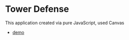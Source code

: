 # Tower Defense
This application created via pure JavaScript, used Canvas


* [demo](http://cartoonist-porcupine-32052.bitballoon.com/)
